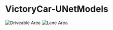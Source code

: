 # VictoryCar-UNetModels

![Driveable Area](https://i.imgur.com/lCeyFvMs.gif)
![Lane Area](https://i.imgur.com/lCeyFvMl.gif)
